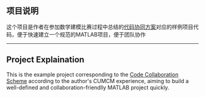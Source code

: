 ## 项目说明
这个项目是作者在参加数学建模比赛过程中总结的[代码协同方案](https://morethan987.github.io/blog/code-collaboration-scheme/)对应的样例项目代码，便于快速建立一个规范的MATLAB项目，便于团队协作

---

## Project Explaination
This is the example project corresponding to the [Code Collaboration Scheme](https://morethan987.github.io/blog/code-collaboration-scheme/) according to the author's CUMCM experience, aiming to build a well-defined and collaboration-friendlly MATLAB project quickly.
